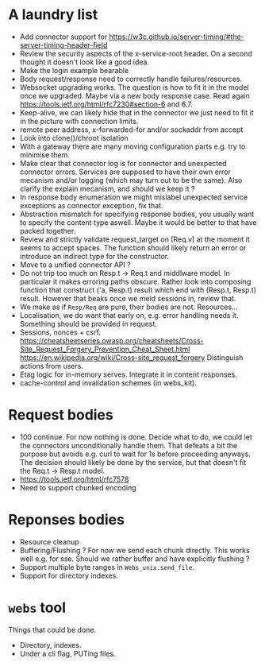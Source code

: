 # A laundry list

* Add connector support for 
  https://w3c.github.io/server-timing/#the-server-timing-header-field
* Review the security aspects of the x-service-root header. 
  On a second thought it doesn't look like a good idea.
* Make the login example bearable
* Body request/response need to correctly handle failures/resources.
* Websocket upgrading works. The question is how to fit it in the model 
  once we upgraded. Maybe via a new body response case. Read
  again https://tools.ietf.org/html/rfc7230#section-6 and 6.7.
* Keep-alive, we can likely hide that in the connector we just need 
  to fit it in the picture with connection limits.
* remote peer address, x-forwarded-for and/or sockaddr from accept
* Look into clone()/chroot isolation
* With a gateway there are many moving configuration parts e.g. 
  try to minimise them.
* Make clear that connector log is for connector and unexpected 
  connector errors. Services are supposed to have their own error
  mecanism and/or logging (which may turn out to be the same).
  Also clarify the explain mecanism, and should we keep it ? 
* In response body enumeration we might mislabel unexpected service 
  exceptions as connector exception, fix that.
* Abstraction mismatch for specifying response bodies, you usually want 
  to specify the content type aswell. Maybe it would be better 
  to that have packed together.
* Review and strictly validate request_target on [Req.v] at the moment
  it seems to accept spaces. The function should likely return an 
  error or introduce an indirect type for the constructor.
* Move to a unified connector API ? 
* Do not trip too much on Resp.t -> Req.t and middlware model. In particular 
  it makes erroring paths obscure. Rather look into composing function 
  that construct ('a, Resp.t) result which end with (Resp.t, Resp.t) result.
  However that beaks once we meld sessions in, review that.
* We make as if `Resp/Req` are pure, their bodies are not. Resources...
* Localisation, we do want that early on, e.g. error handling needs it.
  Something should be provided in request.
* Sessions, nonces + csrf.
  https://cheatsheetseries.owasp.org/cheatsheets/Cross-Site_Request_Forgery_Prevention_Cheat_Sheet.html
  https://en.wikipedia.org/wiki/Cross-site_request_forgery
  Distinguish actions from users.
* Etag logic for in-memory serves. Integrate it in content responses. 
* cache-control and invalidation schemes (in webs_kit).


# Request bodies 

* 100 continue. For now nothing is done. Decide what to do, we could let
  the connectors unconditionally handle them. That defeats a bit the purpose
  but avoids e.g. curl to wait for 1s before proceeding anyways.
  The decision should likely be done by the service, but that doesn't fit 
  the Req.t -> Resp.t model.
* https://tools.ietf.org/html/rfc7578
* Need to support chunked encoding

# Reponses bodies 

* Resource cleanup 
* Buffering/Flushing ? For now we send each chunk directly. This 
  works well e.g. for sse. Should we rather buffer and have explicitly 
  flushing ?
* Support multiple byte ranges in `Webs_unix.send_file`.
* Support for directory indexes. 

# `webs` tool

Things that could be done. 

* Directory, indexes.
* Under a cli flag, PUTing files.
